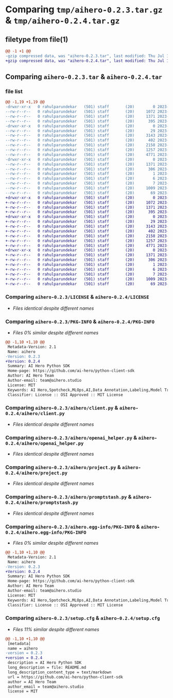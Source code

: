 # Comparing `tmp/aihero-0.2.3.tar.gz` & `tmp/aihero-0.2.4.tar.gz`

## filetype from file(1)

```diff
@@ -1 +1 @@
-gzip compressed data, was "aihero-0.2.3.tar", last modified: Thu Jul 13 06:57:52 2023, max compression
+gzip compressed data, was "aihero-0.2.4.tar", last modified: Thu Jul 13 07:03:38 2023, max compression
```

## Comparing `aihero-0.2.3.tar` & `aihero-0.2.4.tar`

### file list

```diff
@@ -1,19 +1,19 @@
-drwxr-xr-x   0 rahulparundekar   (501) staff       (20)        0 2023-07-13 06:57:52.854778 aihero-0.2.3/
--rw-r--r--   0 rahulparundekar   (501) staff       (20)     1072 2023-07-10 05:44:36.000000 aihero-0.2.3/LICENSE
--rw-r--r--   0 rahulparundekar   (501) staff       (20)     1371 2023-07-13 06:57:52.855258 aihero-0.2.3/PKG-INFO
--rw-r--r--   0 rahulparundekar   (501) staff       (20)      395 2023-07-13 06:32:11.000000 aihero-0.2.3/README.md
-drwxr-xr-x   0 rahulparundekar   (501) staff       (20)        0 2023-07-13 06:57:52.849508 aihero-0.2.3/aihero/
--rw-r--r--   0 rahulparundekar   (501) staff       (20)       29 2023-07-12 04:51:12.000000 aihero-0.2.3/aihero/__init__.py
--rw-r--r--   0 rahulparundekar   (501) staff       (20)     3143 2023-07-13 06:56:18.000000 aihero-0.2.3/aihero/client.py
--rw-r--r--   0 rahulparundekar   (501) staff       (20)      402 2023-07-10 05:44:36.000000 aihero-0.2.3/aihero/exceptions.py
--rw-r--r--   0 rahulparundekar   (501) staff       (20)     2158 2023-07-12 04:51:12.000000 aihero-0.2.3/aihero/openai_helper.py
--rw-r--r--   0 rahulparundekar   (501) staff       (20)     1257 2023-07-13 06:57:26.000000 aihero-0.2.3/aihero/project.py
--rw-r--r--   0 rahulparundekar   (501) staff       (20)     4771 2023-07-12 04:51:12.000000 aihero-0.2.3/aihero/promptstash.py
-drwxr-xr-x   0 rahulparundekar   (501) staff       (20)        0 2023-07-13 06:57:52.853605 aihero-0.2.3/aihero.egg-info/
--rw-r--r--   0 rahulparundekar   (501) staff       (20)     1371 2023-07-13 06:57:52.000000 aihero-0.2.3/aihero.egg-info/PKG-INFO
--rw-r--r--   0 rahulparundekar   (501) staff       (20)      306 2023-07-13 06:57:52.000000 aihero-0.2.3/aihero.egg-info/SOURCES.txt
--rw-r--r--   0 rahulparundekar   (501) staff       (20)        1 2023-07-13 06:57:52.000000 aihero-0.2.3/aihero.egg-info/dependency_links.txt
--rw-r--r--   0 rahulparundekar   (501) staff       (20)        6 2023-07-13 06:57:52.000000 aihero-0.2.3/aihero.egg-info/requires.txt
--rw-r--r--   0 rahulparundekar   (501) staff       (20)        7 2023-07-13 06:57:52.000000 aihero-0.2.3/aihero.egg-info/top_level.txt
--rw-r--r--   0 rahulparundekar   (501) staff       (20)     1009 2023-07-13 06:57:52.858883 aihero-0.2.3/setup.cfg
--rw-r--r--   0 rahulparundekar   (501) staff       (20)       69 2023-07-10 05:44:36.000000 aihero-0.2.3/setup.py
+drwxr-xr-x   0 rahulparundekar   (501) staff       (20)        0 2023-07-13 07:03:38.366564 aihero-0.2.4/
+-rw-r--r--   0 rahulparundekar   (501) staff       (20)     1072 2023-07-10 05:44:36.000000 aihero-0.2.4/LICENSE
+-rw-r--r--   0 rahulparundekar   (501) staff       (20)     1371 2023-07-13 07:03:38.366868 aihero-0.2.4/PKG-INFO
+-rw-r--r--   0 rahulparundekar   (501) staff       (20)      395 2023-07-13 06:32:11.000000 aihero-0.2.4/README.md
+drwxr-xr-x   0 rahulparundekar   (501) staff       (20)        0 2023-07-13 07:03:38.359298 aihero-0.2.4/aihero/
+-rw-r--r--   0 rahulparundekar   (501) staff       (20)       29 2023-07-12 04:51:12.000000 aihero-0.2.4/aihero/__init__.py
+-rw-r--r--   0 rahulparundekar   (501) staff       (20)     3143 2023-07-13 06:56:18.000000 aihero-0.2.4/aihero/client.py
+-rw-r--r--   0 rahulparundekar   (501) staff       (20)      402 2023-07-10 05:44:36.000000 aihero-0.2.4/aihero/exceptions.py
+-rw-r--r--   0 rahulparundekar   (501) staff       (20)     2158 2023-07-12 04:51:12.000000 aihero-0.2.4/aihero/openai_helper.py
+-rw-r--r--   0 rahulparundekar   (501) staff       (20)     1257 2023-07-13 06:57:26.000000 aihero-0.2.4/aihero/project.py
+-rw-r--r--   0 rahulparundekar   (501) staff       (20)     4771 2023-07-12 04:51:12.000000 aihero-0.2.4/aihero/promptstash.py
+drwxr-xr-x   0 rahulparundekar   (501) staff       (20)        0 2023-07-13 07:03:38.365835 aihero-0.2.4/aihero.egg-info/
+-rw-r--r--   0 rahulparundekar   (501) staff       (20)     1371 2023-07-13 07:03:38.000000 aihero-0.2.4/aihero.egg-info/PKG-INFO
+-rw-r--r--   0 rahulparundekar   (501) staff       (20)      306 2023-07-13 07:03:38.000000 aihero-0.2.4/aihero.egg-info/SOURCES.txt
+-rw-r--r--   0 rahulparundekar   (501) staff       (20)        1 2023-07-13 07:03:38.000000 aihero-0.2.4/aihero.egg-info/dependency_links.txt
+-rw-r--r--   0 rahulparundekar   (501) staff       (20)        6 2023-07-13 07:03:38.000000 aihero-0.2.4/aihero.egg-info/requires.txt
+-rw-r--r--   0 rahulparundekar   (501) staff       (20)        7 2023-07-13 07:03:38.000000 aihero-0.2.4/aihero.egg-info/top_level.txt
+-rw-r--r--   0 rahulparundekar   (501) staff       (20)     1009 2023-07-13 07:03:38.367887 aihero-0.2.4/setup.cfg
+-rw-r--r--   0 rahulparundekar   (501) staff       (20)       69 2023-07-10 05:44:36.000000 aihero-0.2.4/setup.py
```

### Comparing `aihero-0.2.3/LICENSE` & `aihero-0.2.4/LICENSE`

 * *Files identical despite different names*

### Comparing `aihero-0.2.3/PKG-INFO` & `aihero-0.2.4/PKG-INFO`

 * *Files 0% similar despite different names*

```diff
@@ -1,10 +1,10 @@
 Metadata-Version: 2.1
 Name: aihero
-Version: 0.2.3
+Version: 0.2.4
 Summary: AI Hero Python SDK
 Home-page: https://github.com/ai-hero/python-client-sdk
 Author: AI Hero Team
 Author-email: team@aihero.studio
 License: MIT
 Keywords: AI Hero,Spotcheck,MLOps,AI,Data Annotation,Labeling,Model Training,Model Serving,Model Deployment
 Classifier: License :: OSI Approved :: MIT License
```

### Comparing `aihero-0.2.3/aihero/client.py` & `aihero-0.2.4/aihero/client.py`

 * *Files identical despite different names*

### Comparing `aihero-0.2.3/aihero/openai_helper.py` & `aihero-0.2.4/aihero/openai_helper.py`

 * *Files identical despite different names*

### Comparing `aihero-0.2.3/aihero/project.py` & `aihero-0.2.4/aihero/project.py`

 * *Files identical despite different names*

### Comparing `aihero-0.2.3/aihero/promptstash.py` & `aihero-0.2.4/aihero/promptstash.py`

 * *Files identical despite different names*

### Comparing `aihero-0.2.3/aihero.egg-info/PKG-INFO` & `aihero-0.2.4/aihero.egg-info/PKG-INFO`

 * *Files 0% similar despite different names*

```diff
@@ -1,10 +1,10 @@
 Metadata-Version: 2.1
 Name: aihero
-Version: 0.2.3
+Version: 0.2.4
 Summary: AI Hero Python SDK
 Home-page: https://github.com/ai-hero/python-client-sdk
 Author: AI Hero Team
 Author-email: team@aihero.studio
 License: MIT
 Keywords: AI Hero,Spotcheck,MLOps,AI,Data Annotation,Labeling,Model Training,Model Serving,Model Deployment
 Classifier: License :: OSI Approved :: MIT License
```

### Comparing `aihero-0.2.3/setup.cfg` & `aihero-0.2.4/setup.cfg`

 * *Files 11% similar despite different names*

```diff
@@ -1,10 +1,10 @@
 [metadata]
 name = aihero
-version = 0.2.3
+version = 0.2.4
 description = AI Hero Python SDK
 long_description = file: README.md
 long_description_content_type = text/markdown
 url = https://github.com/ai-hero/python-client-sdk
 author = AI Hero Team
 author_email = team@aihero.studio
 license = MIT
```

